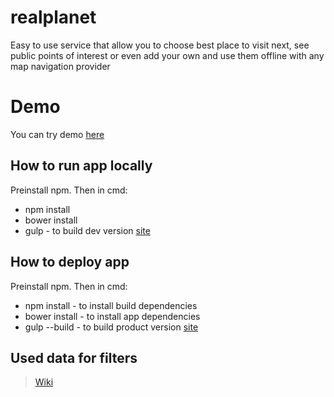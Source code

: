 # realplanet
Easy to use service that allow you to choose best place to visit next, see public points of interest or even add your own and use them offline with any map navigation provider

# Demo
You can try demo [here](https://igor-vladyka.github.io/realplanet/build/)

## How to run app locally
Preinstall npm. Then in cmd:
+ npm install
+ bower install
+ gulp - to build dev version [site](/build/index.html)

## How to deploy app
Preinstall npm. Then in cmd:
+ npm install - to install build dependencies
+ bower install - to install app dependencies
+ gulp --build - to build product version [site](/build/index.html)

## Used data for filters
> [Wiki](https://github.com/Igor-Vladyka/realplanet/wiki/Filters)
